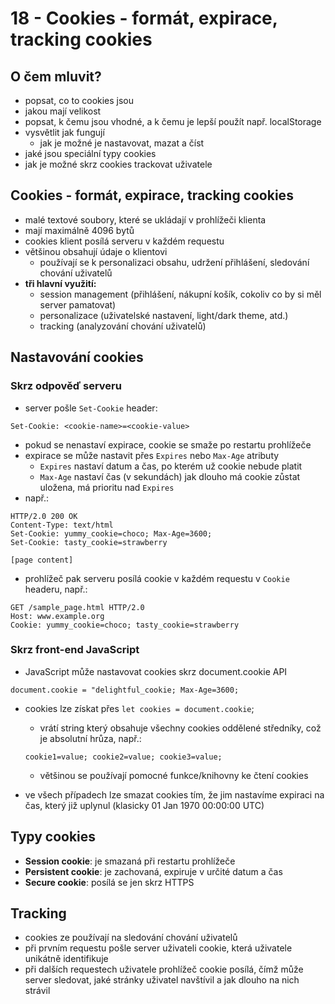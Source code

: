# 18 - Cookies - formát, expirace, tracking cookies
## O čem mluvit?
- popsat, co to cookies jsou
- jakou mají velikost
- popsat, k čemu jsou vhodné, a k čemu je lepší použít např. localStorage
- vysvětlit jak fungují
	- jak je možné je nastavovat, mazat a číst
- jaké jsou speciální typy cookies
- jak je možné skrz cookies trackovat uživatele
## Cookies - formát, expirace, tracking cookies
- malé textové soubory, které se ukládají v prohlížeči klienta
- mají maximálně 4096 bytů
- cookies klient posílá serveru v každém requestu
- většinou obsahují údaje o klientovi
	- používají se k personalizaci obsahu, udržení přihlášení, sledování chování uživatelů
- **tři hlavní využití:**
	- session management (přihlášení, nákupní košík, cokoliv co by si měl server pamatovat)
	- personalizace (uživatelské nastavení, light/dark theme, atd.)
	- tracking (analyzování chování uživatelů)
## Nastavování cookies
### Skrz odpověď serveru
- server pošle `Set-Cookie` header:
```
Set-Cookie: <cookie-name>=<cookie-value>
```
- pokud se nenastaví expirace, cookie se smaže po restartu prohlížeče
- expirace se může nastavit přes `Expires` nebo `Max-Age` atributy
	- `Expires` nastaví datum a čas, po kterém už cookie nebude platit
	- `Max-Age` nastaví čas (v sekundách) jak dlouho má cookie zůstat uložena, má prioritu nad `Expires`
- např.:
```
HTTP/2.0 200 OK
Content-Type: text/html
Set-Cookie: yummy_cookie=choco; Max-Age=3600;
Set-Cookie: tasty_cookie=strawberry

[page content]
```
- prohlížeč pak serveru posílá cookie v každém requestu v `Cookie` headeru, např.:
```
GET /sample_page.html HTTP/2.0
Host: www.example.org
Cookie: yummy_cookie=choco; tasty_cookie=strawberry
```
### Skrz front-end JavaScript
- JavaScript může nastavovat cookies skrz document.cookie API
```
document.cookie = "delightful_cookie; Max-Age=3600;
```
- cookies lze získat přes `let cookies = document.cookie`;
	- vrátí string který obsahuje všechny cookies oddělené středníky, což je absolutní hrůza, např.:
	```
	cookie1=value; cookie2=value; cookie3=value;
	```
	- většinou se používají pomocné funkce/knihovny ke čtení cookies

- ve všech případech lze smazat cookies tím, že jim nastavíme expiraci na čas, který již uplynul (klasicky 01 Jan 1970 00:00:00 UTC)
## Typy cookies
- **Session cookie**: je smazaná při restartu prohlížeče
- **Persistent cookie**: je zachovaná, expiruje v určité datum a čas
- **Secure cookie**: posílá se jen skrz HTTPS
## Tracking
- cookies ze používají na sledování chování uživatelů
- při prvním requestu pošle server uživateli cookie, která uživatele unikátně identifikuje
- při dalších requestech uživatele prohlížeč cookie posílá, čímž může server sledovat, jaké stránky uživatel navštívil a jak dlouho na nich strávil